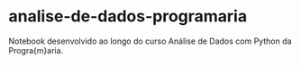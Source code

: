 # analise-de-dados-programaria
Notebook desenvolvido ao longo do curso Análise de Dados com Python da Progra{m}aria.
